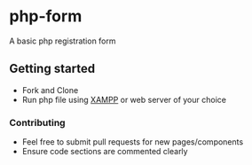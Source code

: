 # php-form
A basic php registration form

## Getting started
- Fork and Clone
- Run php file using [XAMPP](https://www.apachefriends.org/) or web server of your choice
### Contributing
- Feel free to submit pull requests for new pages/components
- Ensure code sections are commented clearly
